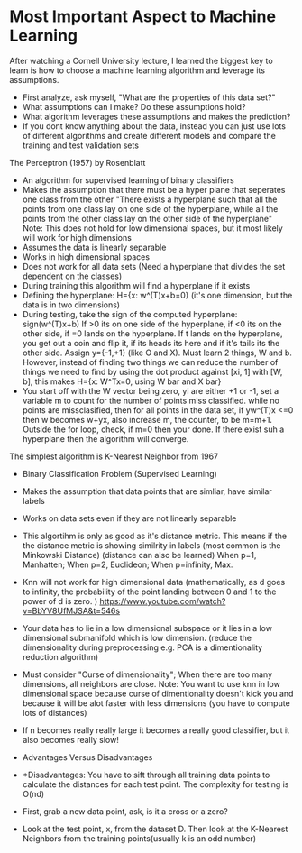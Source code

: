 # Most Important Aspect to Machine Learning

After watching a Cornell University lecture, I learned the biggest key to learn is how to choose a machine learning algorithm and leverage its assumptions. 

* First analyze, ask myself, "What are the properties of this data set?"
* What assumptions can I make? Do these assumptions hold?
* What algorithm leverages these assumptions and makes the prediction?
* If you dont know anything about the data, instead you can just use lots of different algorithms and create different models and compare the training and test validation sets

The Perceptron (1957) by Rosenblatt 
* An algorithm for supervised learning of binary classifiers
* Makes the assumption that there must be a hyper plane that seperates one class from the other "There exists a hyperplane such that all the points from one class lay on one side of the hyperplane, while all the points from the other class lay on the other side of the hyperplane" Note: This does not hold for low dimensional spaces, but it most likely will work for high dimensions
* Assumes the data is linearly separable
* Works in high dimensional spaces
* Does not work for all data sets (Need a hyperplane that divides the set dependent on the classes)
* During training this algorithm will find a hyperplane if it exists
* Defining the hyperplane: H={x: w^(T)x+b=0} (it's one dimension, but the data is in two dimensions)
* During testing, take the sign of the computed hyperplane: sign(w^(T)x+b) If >0 its on one side of the hyperplane, if <0 its on the other side, if =0 lands on the hyperplane. If t lands on the hyperplane, you get out a coin and flip it, if its heads its here and if it's tails its the other side. Assign y={-1,+1} (like O and X). Must learn 2 things, W and b. However, instead of finding two things we can reduce the number of things we need to find by using the dot product against [xi, 1] with [W, b], this makes H={x: W^Tx=0, using W bar and X bar}
* You start off with the W vector being zero, yi are either +1 or -1, set a variable m to count for the number of points miss classified. while no points are missclasified, then for all points in the data set, if yw^(T)x <=0 then w becomes w+yx, also increase m, the counter, to be m=m+1. Outside the for loop, check, if m=0 then your done. If there exist suh a hyperplane then the algorithm will converge.  

The simplest algorithm is K-Nearest Neighbor from 1967
* Binary Classification Problem (Supervised Learning)
* Makes the assumption that data points that are simliar, have similar labels
* Works on data sets even if they are not linearly separable
* This algortihm is only as good as it's distance metric. This means if the the distance metric is showing similrity in labels (most common is the Minkowski Distance) (distance can also be learned) When p=1, Manhatten; When p=2, Euclideon; When p=infinity, Max.
* Knn will not work for high dimensional data (mathematically, as d goes to infinity, the probability of the point landing between 0 and 1 to the power of d is zero. ) https://www.youtube.com/watch?v=BbYV8UfMJSA&t=546s 
* Your data has to lie in a low dimensional subspace or it lies in a low dimensional submanifold which is low dimension. (reduce the dimensionality during preprocessing e.g. PCA is a dimentionality reduction algorithm)
* Must consider "Curse of dimensionality"; When there are too many dimensions, all neighbors are close. Note: You want to use knn in low dimensional space because curse of dimentionality doesn't kick you and because it will be alot faster with less dimensions (you have to compute lots of distances)
* If n becomes really really large it becomes a really good classifier, but it also becomes really slow!


* Advantages Versus Disadvantages
* *Disadvantages: You have to sift through all training data points to calculate the distances for each test point. The complexity for testing is O(nd)

* First, grab a new data point, ask, is it a cross or a zero?
* Look at the test point, x, from the dataset D. Then look at the K-Nearest Neighbors from the training points(usually k is an odd number)

